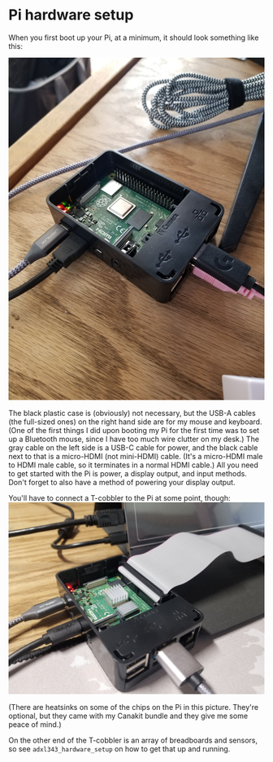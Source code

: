 # Pi hardware setup

When you first boot up your Pi, at a minimum, it should look something like this:

![Pi without t-cobbler](../images/pi_no_t_cobbler.jpg)

The black plastic case is (obviously) not necessary, but the USB-A cables (the full-sized ones) on the right hand side are for my mouse and keyboard. (One of the first things I did upon booting my Pi for the first time was to set up a Bluetooth mouse, since I have too much wire clutter on my desk.) The gray cable on the left side is a USB-C cable for power, and the black cable next to that is a micro-HDMI (not mini-HDMI) cable. (It's a micro-HDMI male to HDMI male cable, so it terminates in a normal HDMI cable.) All you need to get started with the Pi is power, a display output, and input methods. Don't forget to also have a method of powering your display output.

You'll have to connect a T-cobbler to the Pi at some point, though:
![Pi with t-cobbler](../images/pi_t_cobbler.jpg)

(There are heatsinks on some of the chips on the Pi in this picture. They're optional, but they came with my Canakit bundle and they give me some peace of mind.)

On the other end of the T-cobbler is an array of breadboards and sensors, so see `adxl343_hardware_setup` on how to get that up and running.